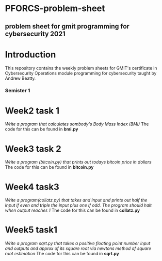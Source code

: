 # PFORCS-problem-sheet
## problem sheet for gmit programming for cybersecurity 2021
# Introduction
This repository contains the weekly problem sheets for GMIT's certificate in Cybersecurity Operations module programming for cybersecurity taught by Andrew Beatty. 
### Semister 1
# Week2 task 1
*Write a program that calculates sombody's Body Mass Index (BMI)*
The code for this can be found in **bmi.py**
# Week3 task 2
*Write a program (bitcoin.py) that prints out todays bitcoin price in dollars*
The code for this can be found in **bitcoin.py**
# Week4 task3
*Write a program(collatz.py) that takes and input and prints out half the input if even and triple the input plus one if odd. The program should halt when output reaches 1*
The code for this can be found in **collatz.py**
# Week5 task1
*Write a program sqrt.py that takes a positive floating point number input and outputs and approx of its square root via newtons method of square root estimation*
The code for this can be found in **sqrt.py**

